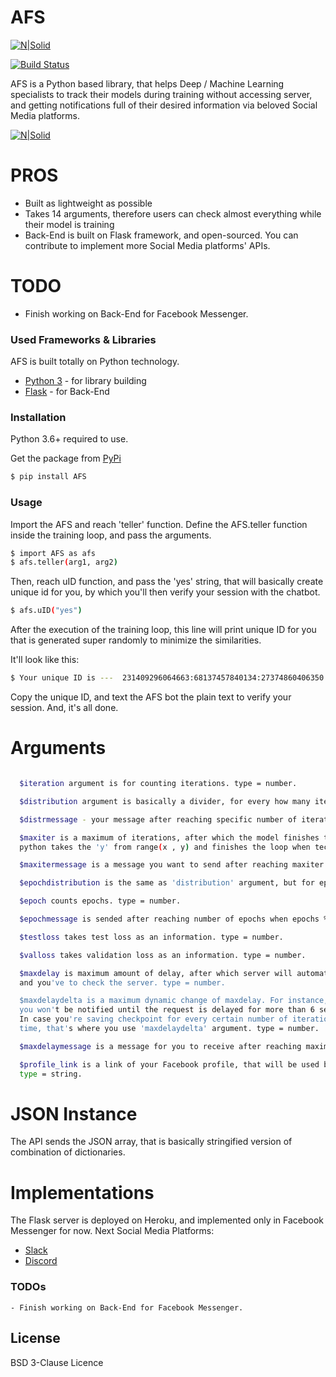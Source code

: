 # AFS

[![N|Solid](https://alpes.cloud/up/04f421c9980ab436d97dd6a910bcaf49.svg)](https://www.systemcorp.ai)



[![Build Status](https://travis-ci.org/joemccann/dillinger.svg?branch=master)]()

AFS is a Python based library, that helps Deep / Machine Learning specialists to track their models during
training without accessing server, and getting notifications full of their desired information via beloved
Social Media platforms.

[![N|Solid](https://alpes.cloud/up/32bddf91ffdf1fc2a66614f8a2fbbdaa.png)](https://www.systemcorp.ai)




# PROS
  - Built as lightweight as possible
  - Takes 14 arguments, therefore users can check almost everything while their model is training
  - Back-End is built on Flask framework, and open-sourced. You can contribute to implement more
  Social Media platforms' APIs.

# TODO

  - Finish working on Back-End for Facebook Messenger.

### Used Frameworks & Libraries

AFS is built totally on Python technology.

* [Python 3] - for library building
* [Flask] - for Back-End


### Installation

Python 3.6+ required to use.

Get the package from [PyPi]

```sh
$ pip install AFS
```



### Usage

Import the AFS and reach 'teller' function.
Define the AFS.teller function inside the training loop, and pass the arguments.

```sh
$ import AFS as afs
$ afs.teller(arg1, arg2)
```

Then, reach uID function, and pass the 'yes' string, that will basically create unique id for you, by which you'll then verify your session with the chatbot.

```sh
$ afs.uID("yes")
```
After the execution of the training loop, this line will print unique ID for you that is generated super randomly to minimize the similarities.

It'll look like this: 

```sh
$ Your unique ID is ---  231409296064663:68137457840134:27374860406350
```
Copy the unique ID, and text the AFS bot the plain text to verify your session.
And, it's all done.


# Arguments

```sh

  $iteration argument is for counting iterations. type = number.

  $distribution argument is basically a divider, for every how many iterations do you need to send the GET request. type = number.

  $distrmessage - your message after reaching specific number of iterations, when iterations % distribution == 0. type = string.

  $maxiter is a maximum of iterations, after which the model finishes training. Make sure to send +1, as long as
  python takes the 'y' from range(x , y) and finishes the loop when technically y = (y - 1). type = number.

  $maxitermessage is a message you want to send after reaching maxiter size. type = string.

  $epochdistribution is the same as 'distribution' argument, but for epochs. type = number.

  $epoch counts epochs. type = number.

  $epochmessage is sended after reaching number of epochs when epochs % epochdistribution == 0 . type = string

  $testloss takes test loss as an information. type = number.

  $valloss takes validation loss as an information. type = number.

  $maxdelay is maximum amount of delay, after which server will automatically tell you that something might be crashed,
  and you've to check the server. type = number.

  $maxdelaydelta is a maximum dynamic change of maxdelay. For instance, if maxdelay = 5 (5 seconds), and maxdelaydelta = 1,
  you won't be notified until the request is delayed for more than 6 seconds.
  In case you're saving checkpoint for every certain number of iterations, and it takes longer time than average iteration
  time, that's where you use 'maxdelaydelta' argument. type = number.

  $maxdelaymessage is a message for you to receive after reaching maximum time of delay.  type = string.

  $profile_link is a link of your Facebook profile, that will be used by the agent to send you all the information later on.
  type = string.
```


# JSON Instance

The API sends the JSON array, that is basically stringified version of combination of dictionaries.


# Implementations

  The Flask server is deployed on Heroku, and implemented only in Facebook Messenger for now.
  Next Social Media Platforms:

  - [Slack]
  - [Discord]



### TODOs

    - Finish working on Back-End for Facebook Messenger.


License
----

BSD 3-Clause Licence




[//]: # (These are reference links used in the body of this note and get stripped out when the markdown processor does its job. There is no need to format nicely because it shouldn't be seen. Thanks SO - http://stackoverflow.com/questions/4823468/store-comments-in-markdown-syntax)


   [dill]: <https://github.com/joemccann/dillinger>
   [git-repo-url]: <https://github.com/joemccann/dillinger.git>
   [john gruber]: <http://daringfireball.net>
   [df1]: <http://daringfireball.net/projects/markdown/>
   [markdown-it]: <https://github.com/markdown-it/markdown-it>
   [Ace Editor]: <http://ace.ajax.org>
   [node.js]: <http://nodejs.org>
   [Twitter Bootstrap]: <http://twitter.github.com/bootstrap/>
   [jQuery]: <http://jquery.com>
   [@tjholowaychuk]: <http://twitter.com/tjholowaychuk>
   [express]: <http://expressjs.com>
   [AngularJS]: <http://angularjs.org>
   [Gulp]: <http://gulpjs.com>
   [OpenCV]: <https://opencv.org>
   [Single Shot Detection (SSD)]: <https://arxiv.org/pdf/1512.02325.pdf>
   [ResNet50]: <https://arxiv.org/pdf/1512.03385.pdf>
   [Python 3]: <https://python.org>
   [Flask]: <http://flask.pocoo.org>
   [PyPi]: <https://pypi.org>
   [Slack]: <https://slack.com>
   [Discord]: <https://discordapp.com>

   [PlDb]: <https://github.com/joemccann/dillinger/tree/master/plugins/dropbox/README.md>
   [PlGh]: <https://github.com/joemccann/dillinger/tree/master/plugins/github/README.md>
   [PlGd]: <https://github.com/joemccann/dillinger/tree/master/plugins/googledrive/README.md>
   [PlOd]: <https://github.com/joemccann/dillinger/tree/master/plugins/onedrive/README.md>
   [PlMe]: <https://github.com/joemccann/dillinger/tree/master/plugins/medium/README.md>
   [PlGa]: <https://github.com/RahulHP/dillinger/blob/master/plugins/googleanalytics/README.md>
